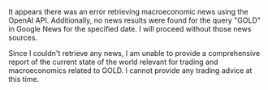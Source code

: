 It appears there was an error retrieving macroeconomic news using the OpenAI API. Additionally, no news results were found for the query "GOLD" in Google News for the specified date. I will proceed without those news sources.

Since I couldn't retrieve any news, I am unable to provide a comprehensive report of the current state of the world relevant for trading and macroeconomics related to GOLD. I cannot provide any trading advice at this time.